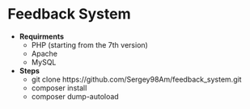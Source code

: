 <div class="feedback_system">
   <h1>Feedback System</h1>
   <ul>
      <li>
         <b>Requirments</b>
         <ul>
            <li>PHP (starting from the 7th version)</li>
            <li>Apache</li>
            <li>MySQL</li>
         </ul>
      </li>
      <li>
         <b>Steps</b>
         <ul>
            <li>git clone https://github.com/Sergey98Am/feedback_system.git</li>
            <li>composer install</li>
            <li>composer dump-autoload</li>
         </ul>
      </li>
   </ul>
</div>